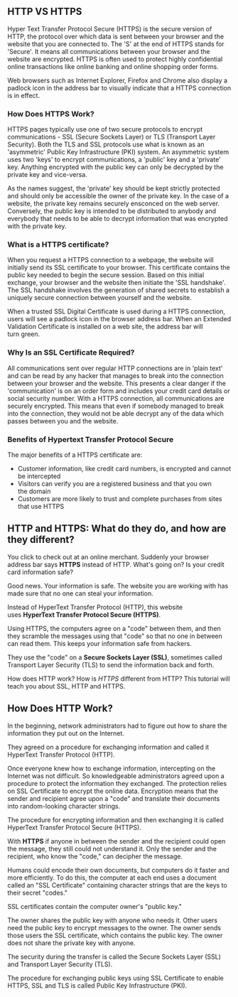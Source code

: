 ## HTTP VS HTTPS

Hyper Text Transfer Protocol Secure (HTTPS) is the secure version of HTTP, the protocol over which data is sent between your browser and the website that you are connected to. The 'S' at the end of HTTPS stands for 'Secure'. It means all communications between your browser and the website are encrypted. HTTPS is often used to protect highly confidential online transactions like online banking and online shopping order forms.

Web browsers such as Internet Explorer, Firefox and Chrome also display a padlock icon in the address bar to visually indicate that a HTTPS connection is in effect.

### How Does HTTPS Work?

HTTPS pages typically use one of two secure protocols to encrypt communications - SSL (Secure Sockets Layer) or TLS (Transport Layer Security). Both the TLS and SSL protocols use what is known as an 'asymmetric' Public Key Infrastructure (PKI) system. An asymmetric system uses two 'keys' to encrypt communications, a 'public' key and a 'private' key. Anything encrypted with the public key can only be decrypted by the private key and vice-versa.

As the names suggest, the 'private' key should be kept strictly protected and should only be accessible the owner of the private key. In the case of a website, the private key remains securely ensconced on the web server. Conversely, the public key is intended to be distributed to anybody and everybody that needs to be able to decrypt information that was encrypted with the private key.

### What is a HTTPS certificate?

When you request a HTTPS connection to a webpage, the website will initially send its SSL certificate to your browser. This certificate contains the public key needed to begin the secure session. Based on this initial exchange, your browser and the website then initiate the 'SSL handshake'. The SSL handshake involves the generation of shared secrets to establish a uniquely secure connection between yourself and the website.

When a trusted SSL Digital Certificate is used during a HTTPS connection, users will see a padlock icon in the browser address bar. When an Extended Validation Certificate is installed on a web site, the address bar will turn green.

### Why Is an SSL Certificate Required?

All communications sent over regular HTTP connections are in 'plain text' and can be read by any hacker that manages to break into the connection between your browser and the website. This presents a clear danger if the 'communication' is on an order form and includes your credit card details or social security number. With a HTTPS connection, all communications are securely encrypted. This means that even if somebody managed to break into the connection, they would not be able decrypt any of the data which passes between you and the website.

### Benefits of Hypertext Transfer Protocol Secure

The major benefits of a HTTPS certificate are:

- Customer information, like credit card numbers, is encrypted and cannot be intercepted
- Visitors can verify you are a registered business and that you own the domain
- Customers are more likely to trust and complete purchases from sites that use HTTPS

## HTTP and HTTPS: What do they do, and how are they different?

You click to check out at an online merchant. Suddenly your browser address bar says **HTTPS** instead of HTTP. What's going on? Is your credit card information safe?

Good news. Your information is safe. The website you are working with has made sure that no one can steal your information.

Instead of HyperText Transfer Protocol (HTTP), this website uses **HyperText Transfer Protocol Secure (HTTPS)**.

Using HTTPS, the computers agree on a "code" between them, and then they scramble the messages using that "code" so that no one in between can read them. This keeps your information safe from hackers.

They use the "code" on a **Secure Sockets Layer (SSL)**, sometimes called Transport Layer Security (TLS) to send the information back and forth.

How does HTTP work? How is *HTTPS* different from HTTP? This tutorial will teach you about SSL, HTTP and HTTPS.

## How Does HTTP Work?

In the beginning, network administrators had to figure out how to share the information they put out on the Internet.

They agreed on a procedure for exchanging information and called it HyperText Transfer Protocol (HTTP).

Once everyone knew how to exchange information, intercepting on the Internet was not difficult. So knowledgeable administrators agreed upon a procedure to protect the information they exchanged. The protection relies on SSL Certificate to encrypt the online data. Encryption means that the sender and recipient agree upon a "code" and translate their documents into random-looking character strings.

The procedure for encrypting information and then exchanging it is called HyperText Transfer Protocol Secure (HTTPS).

With **HTTPS** if anyone in between the sender and the recipient could open the message, they still could not understand it. Only the sender and the recipient, who know the "code," can decipher the message.

Humans could encode their own documents, but computers do it faster and more efficiently. To do this, the computer at each end uses a document called an "SSL Certificate" containing character strings that are the keys to their secret "codes."

SSL certificates contain the computer owner's "public key."

The owner shares the public key with anyone who needs it. Other users need the public key to encrypt messages to the owner. The owner sends those users the SSL certificate, which contains the public key. The owner does not share the private key with anyone.

The security during the transfer is called the Secure Sockets Layer (SSL) and Transport Layer Security (TLS).

The procedure for exchanging public keys using SSL Certificate to enable HTTPS, SSL and TLS is called Public Key Infrastructure (PKI).